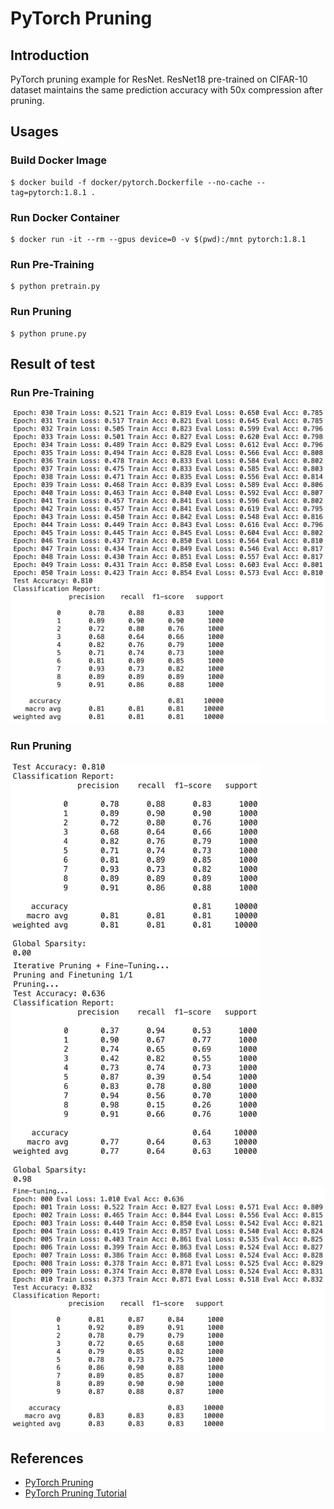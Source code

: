 # PyTorch Pruning

## Introduction

PyTorch pruning example for ResNet. ResNet18 pre-trained on CIFAR-10 dataset maintains the same prediction accuracy with 50x compression after pruning.

## Usages

### Build Docker Image

```
$ docker build -f docker/pytorch.Dockerfile --no-cache --tag=pytorch:1.8.1 .
```

### Run Docker Container

```
$ docker run -it --rm --gpus device=0 -v $(pwd):/mnt pytorch:1.8.1
```

### Run Pre-Training

```
$ python pretrain.py
```

### Run Pruning

```
$ python prune.py
```

## Result of test
### Run Pre-Training
<img src="./imgs/pretrain1.png" alt="drawing" width="580"/>


### Run Pruning
<img src="./imgs/prune1.png" alt="drawing" width="400"/>
<img src="./imgs/prune2.png" alt="drawing" width="400"/>
<img src="./imgs/prune3.png" alt="drawing" width="570"/>

## References

* [PyTorch Pruning](https://leimao.github.io/blog/PyTorch-Pruning/)
* [PyTorch Pruning Tutorial](https://pytorch.org/tutorials/intermediate/pruning_tutorial.html)
